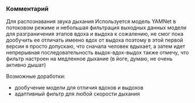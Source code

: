 ### Комментарий
Для распознавания звука дыхания Используется модель YAMNet в потоковом режиме
и небольшая фильтрация выходных данных модели для разграничения этапов вдоха и выдоха
к сожалению, не смог пока дообучить ее отличать имеено вдох от выдоха
поэтому в этой первой версии я просто допускаю, что сначала человек вдыхает, а затем идет непрерывная последовательность выдох-вдох-выдох
также отмечу, что фильтр настроен на медленное дыхание (в йоге, думаю, не очень активно дышат)

Возможные доработки:
- дообучение модели для отличия вдохов и выдохов
- адаптивный фильтр для любой скорости дыхания